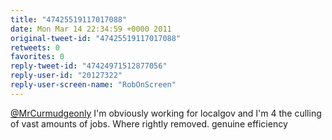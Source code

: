```yaml
---
title: "47425519117017088"
date: Mon Mar 14 22:34:59 +0000 2011
original-tweet-id: "47425519117017088"
retweets: 0
favorites: 0
reply-tweet-id: "47424971512877056"
reply-user-id: "20127322"
reply-user-screen-name: "RobOnScreen"
---
```

<a href="https://twitter.com/MrCurmudgeonly">@MrCurmudgeonly</a> I'm obviously working for localgov and I'm 4 the culling of vast amounts of jobs. Where rightly removed. genuine efficiency
